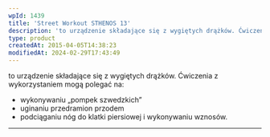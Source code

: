 ```yaml
---
wpId: 1439
title: 'Street Workout STHENOS 13'
description: 'to urządzenie składające się z wygiętych drążków. Ćwiczenia z wykorzystaniem mogą polegać na: wykonywaniu „pompek szwedzkich" uginaniu przedramion przodem podciąganiu nóg do klatki piersiowej i wykonywaniu wznosów.'
type: product
createdAt: 2015-04-05T14:38:23
modifiedAt: 2024-02-29T17:43:49
---
```



to urządzenie składające się z wygiętych drążków. Ćwiczenia z wykorzystaniem mogą polegać na:

*   wykonywaniu „pompek szwedzkich”
*   uginaniu przedramion przodem
*   podciąganiu nóg do klatki piersiowej i wykonywaniu wznosów.

* * *